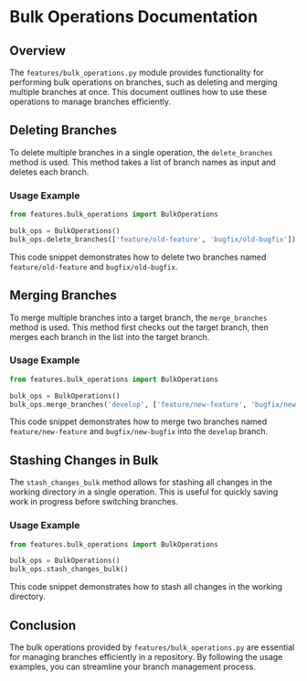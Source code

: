 # Bulk Operations Documentation

## Overview

The `features/bulk_operations.py` module provides functionality for performing bulk operations on branches, such as deleting and merging multiple branches at once. This document outlines how to use these operations to manage branches efficiently.

## Deleting Branches

To delete multiple branches in a single operation, the `delete_branches` method is used. This method takes a list of branch names as input and deletes each branch.

### Usage Example

```python
from features.bulk_operations import BulkOperations

bulk_ops = BulkOperations()
bulk_ops.delete_branches(['feature/old-feature', 'bugfix/old-bugfix'])
```

This code snippet demonstrates how to delete two branches named `feature/old-feature` and `bugfix/old-bugfix`.

## Merging Branches

To merge multiple branches into a target branch, the `merge_branches` method is used. This method first checks out the target branch, then merges each branch in the list into the target branch.

### Usage Example

```python
from features.bulk_operations import BulkOperations

bulk_ops = BulkOperations()
bulk_ops.merge_branches('develop', ['feature/new-feature', 'bugfix/new-bugfix'])
```

This code snippet demonstrates how to merge two branches named `feature/new-feature` and `bugfix/new-bugfix` into the `develop` branch.

## Stashing Changes in Bulk

The `stash_changes_bulk` method allows for stashing all changes in the working directory in a single operation. This is useful for quickly saving work in progress before switching branches.

### Usage Example

```python
from features.bulk_operations import BulkOperations

bulk_ops = BulkOperations()
bulk_ops.stash_changes_bulk()
```

This code snippet demonstrates how to stash all changes in the working directory.

## Conclusion

The bulk operations provided by `features/bulk_operations.py` are essential for managing branches efficiently in a repository. By following the usage examples, you can streamline your branch management process.
